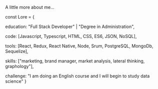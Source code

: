 A little more about me...

const Lore = {

  education: "Full Stack Developer" | "Degree in Administration",
  
  code: [Javascript, Typescript, HTML, CSS, ES6, JSON, NoSQL],
  
  tools: [React, Redux, React Native, Node, Srum, PostgreSQL, MongoDb, Sequelize],
  
  skills: ["marketing, brand manager, market analysis, lateral thinking, graphology"],

 challenge: "I am doing an English course and I will begin to study data science"
}
